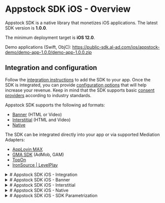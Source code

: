 # Appstock SDK iOS - Overview

Appstock SDK is a native library that monetizes iOS applications. The latest SDK version is **1.0.0**.

The minimum deployment target is **iOS 12.0**.

Demo applications (Swift, ObjC): https://public-sdk.al-ad.com/ios/appstock-demo/demo-app-1.0.0/demo-app-1.0.0.zip

## Integration and configuration

Follow the [integration instructions](./2-appstock-sdk-ios-integration.md#ios-sdk---integration) to add the SDK to your app. Once the SDK is integrated, you can provide [configuration options](./6-appstock-sdk-ios-parametrization.md#ios-sdk---sdk-parametrization) that will help increase your revenue. Keep in mind that the SDK supports basic [consent providers](./7-appstock-sdk-ios-consent-management.md#ios-sdk---consent-management) according to industry standards.  

Appstock SDK supports the following ad formats: 

- [Banner](./3-appstock-sdk-ios-banner.md#ios-sdk---banner) (HTML or Video)
- [Interstitial](./4-appstock-sdk-ios-interstitial.md#ios-sdk---interstitial) (HTML and Video)
- [Native](./5-appstock-sdk-ios-native.md#ios-sdk---native)

The SDK can be integrated directly into your app or via supported Mediation Adapters: 

- [AppLovin MAX](https://github.com/AppstockLTD/Appstock-iOS-SDK/blob/main/MEDIATION.md)
- [GMA SDK](https://github.com/AppstockLTD/Appstock-iOS-SDK/blob/main/MEDIATION.md) (AdMob, GAM)
- [TopOn](https://github.com/AppstockLTD/Appstock-iOS-SDK/blob/main/MEDIATION.md) 
- [IronSource | LevelPlay](https://github.com/AppstockLTD/Appstock-iOS-SDK/blob/main/MEDIATION.md) 

<details>
<summary># Appstock SDK iOS - Integration</summary>
Appstock SDK is available for integration via CocoaPods dependency manager and direct download of the compiled framework.

## Cocoapods

We assume the [CocoaPods](https://cocoapods.org/) dependency manager has already been integrated into the project. If not, follow the “Get Started” instructions on cocoapods.org.

Add this line into your Podfile within the application target:

```bash
pod 'AppstockSDK', '1.0.0'
```

Then run `pod install --repo-update`.

## Direct download

The Appstock SDK is also available via a direct download link: https://public-sdk.al-ad.com/ios/appstock-sdk/1.0.0/AppstockSDK.xcframework.zip

## SDK Initialization

Import the Appstock SDK core class in the main application class:

```swift
import AppstockSDK
```

Initialize Appstock SDK in the `application:didFinishLaunchingWithOptions` method by calling `Appstock.initializeSDK()` method.

*Swift*

```swift 
func application(_ application: UIApplication, 
didFinishLaunchingWithOptions launchOptions: [UIApplication.LaunchOptionsKey: Any]?) -> Bool {  
    // Initialize SDK SDK.
    Appstock.initializeSDK(with: PARTNER_KEY)
}
```

*Objective-C*

```objc
- (BOOL)application:(UIApplication *)application 
didFinishLaunchingWithOptions:(NSDictionary<UIApplicationLaunchOptionsKey, id> *)launchOptions {
    // Initialize SDK SDK.
    [Appstock initializeSDKWithPartnerKey:PARTNER_KEY];
    return YES;
}
```

The `Appstock.initializeSdk()` method has a parameter:

- **partnerKey** - determine the Appstock server URL. The Appstock account manager should provide you with this key.

It is recommended that contextual information be provided after initialization to enrich the ad requests. For this purpose, use [SDK parametrization](./6-appstock-sdk-ios-parametrization.md#ios-sdk---sdk-parametrization) properties.

Once SDK is initialized and all needed parameters are provided, it is ready to request the ads.
</details>

<details>
<summary># Appstock SDK iOS - Banner</summary>


To load a banner ad, create a `AppstockAdView` object, configure it, add it to the view hierarchy, and call its `loadAd()` method.

*Swift*

```swift
private var adView: AppstockAdView!
 
private func loadAd() {
    // 1. Create a AppstockAdView
    adView = AppstockAdView(
        frame: CGRect(origin: .zero, size: CGSize(width: 300, height: 250))
    )
     
    // 2. Configure the AppstockAdView
    adView.placementID = placementID
    adView.delegate = self
     
    // Add Appstock ad view to the app UI
    containerAdView.addSubview(adView)
     
    // 3. Load the ad
    adView.loadAd()
}
```

*Objective-C*

```objc
@property (nonatomic) AppstockAdView * adView;

- (void)loadAd {
    // 1. Create a AppstockAdView
    self.adView = [[AppstockAdView alloc] initWithFrame:CGRectMake(0, 0, 300, 250)];
    
    // 2. Configure the AppstockAdView
    self.adView.placementID = self.placementID;
    self.adView.delegate = self;
    
    // Add Appstock ad view to the app UI
    [self.containerAdView addSubview:self.adView];
    
    // 3. Load the ad
    [self.adView loadAd];
}
```

The `AppstockAdView` should be provided with one of the required configuration properties:

- **placementID** - unique placement identifier generated on the Appstock platform's UI;
- **endpointID** - unique endpoint identifier generated on the Appstock platform's UI.

Which one to use depends on your type of Appstock account.

You should also provide `CGRect` value for ad view to initialize `UIView`.

If you need to integrate video ads, you can also use the `AppstockAdView` object in the same way as for banner ads. The single required change is you should explicitly set the ad format via the respective property:

*Swift*

```swift
adView.adFormat = .video
```

*Objective-C*

```objc
self.adView.adFormat = AppstockAdFormat.video;
```

Once it is done, the TeqBlzae SDK will make ad requests for video placement and render the respective creatives.

You can optionally subscribe to the ad’s lifecycle events by implementing the `AppstockAdViewDelegate` protocol:

*Swift*

```swift
extension BannerAdViewController: AppstockAdViewDelegate {
    
    func adViewPresentationController() -> UIViewController? {
        // View controller used by SDK for presenting modal.
        // Usual implementation may simply return self, 
        // if it is view controller class.
        self
    }
     
    func adView(_ adView: AppstockAdView, didFailToReceiveAdWith error: any Error) {
        // Called when SDK failed to load ad
        print("Did fail to receive ad with error: \(error.localizedDescription)")
    }
     
    func adView(_ adView: AppstockAdView, didReceiveAdWithAdSize adSize: CGSize) {
        // Called when ad is loaded
    }
     
    func adViewWillPresentModal(_ adView: AppstockAdView) {
        // Called when modal is about to be presented
    }
     
    func adViewDidDismissModal(_ adView: AppstockAdView) {
        // Called when modal is dismissed
    }
     
    func adViewWillLeaveApplication(_ adView: AppstockAdView) {
        // Called when the application is about to enter the background
    }
}
```

*Objective-C*

```objc
@interface AppstockBannerAdViewController : UIViewController <AppstockAdViewDelegate>

@end

// ...

- (UIViewController *)adViewPresentationController {
    // View controller used by SDK for presenting modal.
    // Usual implementation may simply return self, 
    // if it is view controller class.
    return self;
}

- (void)adView:(AppstockAdView *)adView didFailToReceiveAdWith:
(NSError *)error {
    // Called when Appstock SDK failed to load ad
    NSLog(@"Did fail to receive ad with error: %@", error.localizedDescription);
}

- (void)adView:(AppstockAdView *)adView 
didReceiveAdWithAdSize:(CGSize)adSize {
    // Called when ad is loaded
}

- (void)adViewWillPresentModal:(AppstockAdView *)adView {
    // Called when modal is about to be presented
}

- (void)adViewDidDismissModal:(AppstockAdView *)adView {
    // Called when modal is dismissed
}

- (void)adViewWillLeaveApplication:(AppstockAdView *)adView {
    // Called when the application is about to enter the background
}
```

The `refreshInterval` property controls the frequency of automatic ad refreshes. This interval is set in seconds and dictates how often a new ad request is made after the current ad is displayed.

*Swift*

```swift
adView.refreshInterval = 30.0
```

*Objective-C*

```objc
adView.refreshInterval = 30.0;
```

You can stop auto refresh by calling respective method:

*Swift*

```swift
adView.stopAutoRefresh()
```

*Objective-C*

```objc
[adView stopAutoRefresh];
```

You can also set `adPosition` property to specify the position of the ad on the screen and corresponding value will be sent in `bidRequest.imp[].banner.pos` ORTB field during bid request.

*Swift*

```swift
adView.adPosition = .footer
```

*Objective-C*

```objc
adView.adPostion = AppstockAdPositionFooter;
```
</details>

<details>
<summary># Appstock SDK iOS - Interstitial</summary>


To load interstitial ads, you should create and configure the `AppstockInterstitialAdUnit` and call its `loadAd()` method.

*Swift*

```swift
private var interstitialAdUnit: AppstockInterstitialAdUnit!
 
private func loadAd() {
    // 1. Create a AppstockInterstitialAdUnit
    interstitialAdUnit = AppstockInterstitialAdUnit()
     
    // 2. Configure the AppstockInterstitialAdUnit
    interstitialAdUnit.placementID = placementID
    interstitialAdUnit.delegate = self
     
    // 3. Load the interstitial ad
    interstitialAdUnit.loadAd()
}
```

*Objective-C*

```objc
@property (nonatomic) AppstockInterstitialAdUnit * interstitialAdUnit;

- (void)loadAd {
    // 1. Create a AppstockInterstitialAdUnit
    self.interstitialAdUnit = [[AppstockInterstitialAdUnit alloc] init];
    
    // 2. Configure the AppstockInterstitialAdUnit
    self.interstitialAdUnit.placementID = self.placementID;
    self.interstitialAdUnit.delegate = self;
    
    // 3. Load the interstitial ad
    [self.interstitialAdUnit loadAd];
}
```

If you need to integrate **video** ads or **multiformat** ads, you should set the adFormats property to the respective value:        

*Swift*

```swift
// Make ad request for video ad
interstitialAdUnit.adFormats = [.video]
 
// Make ad request for both video and banner ads
interstitialAdUnit.adFormats = [.video, .banner]
 
// Make ad request for banner ad (default behaviour)
interstitialAdUnit.adFormats = [.banner]
```

*Objective-C*

```objc
// Make ad request for video ad
interstitialAdUnit.adFormats = [NSSet setWithArray:@[AppstockAdFormat.video]];
 
// Make ad request for both video and banner ads
interstitialAdUnit.adFormats = [NSSet setWithArray:@[AppstockAdFormat.video, AppstockAdFormat.banner]];
 
// Make ad request for banner ad (default behaviour)
interstitialAdUnit.adFormats = [NSSet setWithArray:@[AppstockAdFormat.banner]];
```

You can check if the ad is ready to be shown by calling respective property:

*Swift*

```swift
if interstitialAdUnit.isReady {
    // Show the ad...
}
```

*Objective-C*

```objc
if (interstitialAdUnit.isReady) {
        
}
```

Once the ad is loaded, you can invoke the `show()` method at any appropriate point of the app flow to present the fullscreen ad. To know when the ad is loaded, you should implement `AppstockInterstitialAdUnitDelegate` protocol and subscribe to the ad events in its methods.

When the delegate’s method `interstitialDidReceiveAd` is called, it means that the SDK has successfully loaded the ad. Starting from this point, you can call the `show()` method to display the full-screen ad.

*Swift*

```swift 
extension AppstockBannerInterstitialViewController: 
AppstockInterstitialAdUnitDelegate {
     
    func interstitialDidReceiveAd(_ interstitial: AppstockInterstitialAdUnit) {
        // Called when ad is loaded
         
        // Show the full screen ad
        if interstitialAdUnit.isReady {
            interstitial.show(from: self)
        }
    }
     
    func interstitial(
        _ interstitial: AppstockInterstitialAdUnit,
        didFailToReceiveAdWithError error: (any Error)?
    ) {
        // Called when Appstock SDK failed to load ad
        print("Did fail to receive ad with error: 
        \(String(describing: error?.localizedDescription))")
    }
     
    func interstitialWillPresentAd(_ interstitial: AppstockInterstitialAdUnit) {
        // Called when interstitial is about to be presented
    }
     
    func interstitialDidDismissAd(_ interstitial: AppstockInterstitialAdUnit) 
    {
        // Called when interstitial is dismissed
    }
     
    func interstitialDidClickAd(_ interstitial: AppstockInterstitialAdUnit) {
        // Called when interstitial was clicked
    }
     
    func interstitialWillLeaveApplication(_ interstitial: 
    AppstockInterstitialAdUnit) {
        // Called when the application is about to enter the background
    }
}
```

*Objective-C*

```objc
@interface AppstockBannerInterstitialViewController : UIViewController <AppstockInterstitialAdUnitDelegate>

@end

// ...

- (void)interstitial:(AppstockInterstitialAdUnit *)interstitial didFailToReceiveAdWithError:(NSError *)error {
    // Called when Appstock SDK failed to load ad
    NSLog(@"Did fail to receive ad with error: %@", error.localizedDescription);
}

- (void)interstitialDidReceiveAd:(AppstockInterstitialAdUnit *)interstitial {
    // Called when ad is loaded
    [interstitial showFrom:self];
}

- (void)interstitialWillPresentAd:(AppstockInterstitialAdUnit *)interstitial {
    // Called when interstitial is about to be presented
}

- (void)interstitialDidDismissAd:(AppstockInterstitialAdUnit *)interstitial {
    // Called when interstitial is dismissed
}

- (void)interstitialDidClickAd:(AppstockInterstitialAdUnit *)interstitial {
    // Called when interstitial was clicked
}

- (void)interstitialWillLeaveApplication:(AppstockInterstitialAdUnit *)interstitial {
    // Called when the application is about to enter the background
}
```

### Rendering Controls

The following properties enable rendering customization of video interstitial ads.

| Property             | Description                                                                                                                                                     |
|----------------------|-----------------------------------------------------------------------------------------------------------------------------------------------------------------|
| isMuted              | This option lets you switch the sound on or off during playback. Default is `false`.                                                                            |
| closeButtonArea      | This setting determines the percentage of the device screen that the close button should cover. Allowed range - `0...1`. Default value is `0.1`.                |
| closeButtonPosition  | This setting controls where the close button appears on the screen. Allowed values: `topLeft`, `topRight`. Other values will be ignored. Default is `topRight`. |
| skipButtonArea       | This setting determines the percentage of the device screen that the skip button should cover. Allowed range - `0...1`. Default value is `0.1`.                 |
| skipButtonPosition   | This control sets the position of the skip button. Allowed values: `topLeft`, `topRight`. Other values will be ignored. Default is `topLeft`.                   |
| skipDelay            | This setting determines the number of seconds after the start of playback before the skip or close button should appear. Default value is `10.0`.               |
| isSoundButtonVisible | This option switches on or off the visibility of the sound/mute button for users. Default value is `false`.                                                     |

Usage example: 

*Swift*

```swift
interstitialAdUnit.isMuted = true
interstitialAdUnit.closeButtonArea = 0.2
interstitialAdUnit.closeButtonPosition = .topRight
interstitialAdUnit.skipButtonArea = 0.2
interstitialAdUnit.skipButtonPosition = .topLeft
interstitialAdUnit.skipDelay = 15.0
interstitialAdUnit.isSoundButtonVisible = true
```

*Objective-C*

```objc
interstitialAdUnit.isMuted = YES;
interstitialAdUnit.closeButtonArea = 0.2;
interstitialAdUnit.closeButtonPosition = AppstockPositionTopRight;
interstitialAdUnit.skipButtonArea = 0.2;
interstitialAdUnit.skipButtonPosition = AppstockPositionTopLeft;
interstitialAdUnit.skipDelay = 15.0;
interstitialAdUnit.isSoundButtonVisible = YES;
```
</details>

<details>
<summary># Appstock SDK iOS - Native</summary>

To load a native ad, you should initialize and configure `AppstockNativeAdUnit` object and call the `loadAd()` method.

*Swift*

```swift
private var nativeAdUnit: AppstockNativeAdUnit!
private var nativeAd: AppstockNativeAd?
 
private func loadAd() {
    // 1. Create a AppstockNativeAdUnit
    nativeAdUnit = AppstockNativeAdUnit()
     
    // 2. Configure the AppstockNativeAdUnit
    nativeAdUnit.placementID = placementID
    let image = AppstockNativeAssetImage(minimumWidth: 200, 
    minimumHeight: 50, required: true)
    image.type = .Main
     
    let icon = AppstockNativeAssetImage(minimumWidth: 20, 
    minimumHeight: 20, required: true)
    icon.type = .Icon
     
    let title = AppstockNativeAssetTitle(length: 90, required: true)
    let body = AppstockNativeAssetData(type: .description, required: true)
    let cta = AppstockNativeAssetData(type: .ctatext, required: true)
    let sponsored = AppstockNativeAssetData(type: .sponsored, required: true)
     
    let parameters = AppstockNativeParameters()
    parameters.assets = [title, icon, image, sponsored, body, cta]
     
    let eventTracker = AppstockNativeEventTracker(
        event: .Impression,
        methods: [.Image, .js]
    )
     
    parameters.eventtrackers = [eventTracker]
    parameters.context = .Social
    parameters.placementType = .FeedContent
    parameters.contextSubType = .Social
     
    nativeAdUnit.parameters = parameters
     
    nativeAdUnit.loadAd { [weak self] ad, error in
        guard let self = self else {
            return
        }
         
        guard let ad = ad, error == nil else {
            return
        }
         
        self.nativeAd = ad
        self.nativeAd?.delegate = self
         
        // 3. Render the native ad
        self.titleLabel.text = ad.title
        self.bodyLabel.text = ad.text
        self.sponsoredLabel.text = ad.sponsoredBy
         
        self.mainImageView.setImage(from: ad.imageUrl, p
        laceholder: UIImage(systemName: "photo.artframe"))
        self.iconView.setImage(from: ad.iconUrl, 
        placeholder: UIImage(systemName: "photo.artframe"))
        
        self.callToActionButton.setTitle(ad.callToAction, for: .normal)
         
        self.nativeAd?.registerView(view: self.view, 
        clickableViews: [self.callToActionButton])
    }
}
```

*Objective-C*

```objc
@property (nonatomic) AppstockNativeAdUnit * nativeAdUnit;
@property (nonatomic, nullable) AppstockNativeAd * nativeAd;

- (void)loadAd {
    // 1. Create a AppstockNativeAdUnit
    self.nativeAdUnit = [[AppstockNativeAdUnit alloc] init];
    
    // 2. Configure the AppstockNativeAdUnit
    self.nativeAdUnit.placementID = self.placementID;
    
    AppstockNativeAssetImage *image = [
        [AppstockNativeAssetImage alloc]
        initWithMinimumWidth:200
        minimumHeight:200
        required:true
    ];
    
    image.type = AppstockImageAsset.Main;
    
    AppstockNativeAssetImage *icon = [
        [AppstockNativeAssetImage alloc]
        initWithMinimumWidth:20
        minimumHeight:20
        required:true
    ];
    
    icon.type = AppstockImageAsset.Icon;
    
    AppstockNativeAssetTitle *title = [
        [AppstockNativeAssetTitle alloc]
        initWithLength:90
        required:true
    ];
    
    AppstockNativeAssetData *body = [
        [AppstockNativeAssetData alloc]
        initWithType:AppstockDataAssetDescription
        required:true
    ];
    
    AppstockNativeAssetData *cta = [
        [AppstockNativeAssetData alloc]
        initWithType:AppstockDataAssetCtatext
        required:true
    ];
    
    AppstockNativeAssetData *sponsored = [
        [AppstockNativeAssetData alloc]
        initWithType:AppstockDataAssetSponsored
        required:true
    ];
    
    AppstockNativeParameters * parameters = [AppstockNativeParameters new];
    parameters.assets = @[title, icon, image, sponsored, body, cta];
    
    AppstockNativeEventTracker * eventTracker = [
        [AppstockNativeEventTracker alloc]
        initWithEvent:AppstockEventType.Impression
        methods:@[AppstockEventTracking.Image, AppstockEventTracking.js]
    ];
    
    parameters.eventtrackers = @[eventTracker];
    parameters.context = AppstockContextType.Social;
    parameters.placementType = AppstockPlacementType.FeedContent;
    parameters.contextSubType = AppstockContextSubType.Social;
    
    self.nativeAdUnit.parameters = parameters;
    
    __weak typeof(self) weakSelf = self;
    [self.nativeAdUnit loadAdWithCompletion:^(AppstockNativeAd * _Nullable ad, NSError * _Nullable error) {
        if (error != nil || ad == nil) {
            return;
        }
        
        weakSelf.nativeAd = ad;
        weakSelf.nativeAd.delegate = self;
        
        weakSelf.titleLabel.text = ad.title;
        weakSelf.bodyLabel.text = ad.text;
        weakSelf.sponsoredLabel.text = ad.sponsoredBy;
        
        [weakSelf.mainImageView setImageFromURLString:ad.imageUrl
         placeholder:[UIImage systemImageNamed:@"photo.artframe"]];
        [weakSelf.iconView setImageFromURLString:ad.iconUrl
        placeholder:[UIImage systemImageNamed:@"photo.artframe"]];
        [weakSelf.callToActionButton 
        setTitle:ad.callToAction  forState:UIControlStateNormal];
    }];
}
```

You can configure the native assets by setting up `parameters` property. Here is a brief description of `AppstockNativeParameters`:

- **`assets`** - an array of assets associated with the native ad.

- **`eventtrackers`** - an array of event trackers used for tracking native ad events.

- **`version`** - the version of the native parameters. Default is `"1.2"`.

- **`context`** - the context type for the native ad (e.g., content, social).

- **`contextSubType`** - a more	detailed context in which the ad	appears.

- **`placementType`** - the design/format/layout of the ad unit	being	offered.

- **`placementCount`** - the	number of identical placements in	this layout. Default is `1`.

- **`sequence`** - the sequence number of the ad in a series. Default is `0`.

- **`asseturlsupport`** - whether the supply source / impression impression	supports	returning an assetsurl	instead	of	an	asset	object. Default is `0` (unsupported).

- **`durlsupport`**  - whether the supply source / impression	supports	returning a	dco url instead of an asset object. Default is `0` (unsupported).		

- **`privacy`**  - set	to	1 when the native ad support buyer-specific	privacy notice. Default is `0`.

- **`ext`**  - a dictionary to hold any additional data as key-value pairs.

Here is a brief description of available assets:

| Class/Enum                    | Type        | Name                | Description                                                                                       |
|-------------------------------|-------------|---------------------|---------------------------------------------------------------------------------------------------|
| `AppstockNativeAssetTitle`    | Class       |                     | A subclass representing a title asset in a native ad.                                             |
|                               | Property    | `ext`               | An optional extension for additional data.                                                        |
|                               | Property    | `length`            | The length of the title.                                                                          |
| `AppstockNativeAssetImage`    | Class       |                     | A subclass representing an image asset in a native ad.                                            |
|                               | Property    | `type`              | The type of image asset (e.g., icon, main image).                                                 |
|                               | Property    | `width`             | The width of the image.                                                                           |
|                               | Property    | `widthMin`          | The minimum width of the image.                                                                   |
|                               | Property    | `height`            | The height of the image.                                                                          |
|                               | Property    | `heightMin`         | The minimum height of the image.                                                                  |
|                               | Property    | `mimes`             | An array of supported MIME types for the image.                                                   |
|                               | Property    | `ext`               | An optional extension for additional data.                                                        |
| `AppstockNativeAssetData`     | Class       |                     | A subclass representing a data asset in a native ad.                                              |
|                               | Property    | `length`            | The length of the data string.                                                                    |
|                               | Property    | `ext`               | An optional extension for additional data.                                                        |
|                               | Property    | `type`              | The type of data asset (e.g., sponsored, description).                                            |
| `AppstockImageAsset`          | Class       |                     | A class representing different types of image assets in the Appstock SDK.                         |
|                               | Property    | `Icon`              | Represents an icon image asset.                                                                   |
|                               | Property    | `Main`              | Represents a main image asset.                                                                    |
|                               | Property    | `Custom`            | Represents a custom image asset.                                                                  |
| `AppstockDataAsset`           | Enum        |                     | An enum representing different types of data assets in the Appstock SDK.                          |
|                               | Case        | `sponsored`         | Represents sponsored content.                                                                     |
|                               | Case        | `description`       | Represents a description.                                                                         |
|                               | Case        | `rating`            | Represents a rating.                                                                              |
|                               | Case        | `likes`             | Represents likes.                                                                                 |
|                               | Case        | `downloads`         | Represents download count.                                                                        |
|                               | Case        | `price`             | Represents the price.                                                                             |
|                               | Case        | `saleprice`         | Represents a sale price.                                                                          |
|                               | Case        | `phone`             | Represents a phone number.                                                                        |
|                               | Case        | `address`           | Represents an address.                                                                            |
|                               | Case        | `description2`      | Represents a secondary description.                                                               |
|                               | Case        | `displayurl`        | Represents a display URL.                                                                         |
|                               | Case        | `ctatext`           | Represents call-to-action text.                                                                   |
|                               | Case        | `Custom`            | Represents a custom data asset.                                                                   |
|                               | Method      | `exchangeID`        | Returns or sets the exchange ID for the `Custom` case.                         

You can also specify what type of event tracking is supported. For that you need to set `eventtrackers` property. Here is a brief description of available types:

| Class/Enum                    | Type        | Name                | Description                                                                                       |
|-------------------------------|-------------|---------------------|---------------------------------------------------------------------------------------------------|
| `AppstockNativeEventTracker`  | Class       |                     | A class representing event trackers for native ads.                                               |
|                               | Property    | `event`             | The type of event to be tracked (e.g., impression, viewable impression).                          |
|                               | Property    | `methods`           | An array of tracking methods used for the event.                                                  |
|                               | Property    | `ext`               | An optional extension for additional data.                                                        |
| `AppstockEventType`           | Class       |                     | A class representing different event types that can be tracked.                                   |
|                               | Property    | `Impression`        | Represents an impression event.                                                                   |
|                               | Property    | `ViewableImpression50` | Represents a 50% viewable impression event.                                                    |
|                               | Property    | `ViewableImpression100` | Represents a 100% viewable impression event.                                                 |
|                               | Property    | `ViewableVideoImpression50` | Represents a 50% viewable video impression event.                                         |
|                               | Property    | `Custom`            | Represents a custom event type.                                                                   |
| `AppstockEventTracking`       | Class       |                     | A class representing different methods of event tracking.                                         |
|                               | Property    | `Image`             | Represents image-based event tracking.                                                            |
|                               | Property    | `js`                | Represents JavaScript-based event tracking.                                                       |
|                               | Property    | `Custom`            | Represents a custom tracking method.                                                              |


Once the ad is loaded, the SDK provides you with a `AppstockNativeAd` object in the callback of the `loadAd()` method. This object contains ad assets that you should apply to the native ad layout.

If you need to manage stages of the ad lifecycle you should implement the `AppstockNativeAdDelegate` protocol.

*Swift*

```swift
extension AppstockNativeViewController: AppstockNativeAdDelegate {
     
    func adDidExpire(ad: AppstockNativeAd) {
        // Called when the ad expired
    }
     
    func adWasClicked(ad: AppstockNativeAd) {
        // Called when the ad was clicked
    }
     
    func adDidLogImpression(ad: AppstockNativeAd) {
        // Called when the impression was logged
    }
}
```

*Objective-C*

```objc
@interface AppstockNativeViewController : UIViewController<AppstockNativeAdDelegate>

@end

// ...

- (void)adDidExpireWithAd:(AppstockNativeAd *)ad {
    // Called when the ad expired
}

- (void)adWasClickedWithAd:(AppstockNativeAd *)ad {
    // Called when the ad was clicked
}

- (void)adDidLogImpressionWithAd:(AppstockNativeAd *)ad {
    // Called when the impression was logged
}
```

If you need ORTB native request object, you can use `getNativeRequestObject` method for that. It returns a dictionary with request configuration.

*Swift*

```swift
let request = adUnit.getNativeRequestObject()
```

*Objective-C*

```objc
NSDictionary * request = [self.nativeAdUnit getNativeRequestObject];
```
</details>

<details>
<summary># Appstock SDK iOS - SDK Parametrization</summary>

## Configuration via `AppstockTargeting` class

The `AppstockTargeting` class provided a set of properties that allow to enrich the ad request. 


| Method                           | Description                                                                                                                   | OpenRTB field              |
|----------------------------------|:------------------------------------------------------------------------------------------------------------------------------|----------------------------|
| AppstockTargeting.userExt        | Placeholder for exchange-specific extensions to OpenRTB.                                                                      | user.ext                   |
| AppstockTargeting.userCustomData | Set the specific user data                                                                                                    | user.customdata            |
| AppstockTargeting.subjectToCOPPA | Integer flag indicating if this request is subject to the COPPA regulations established by the USA FTC, where 0 = no, 1 = yes | regs.coppa                 |
| AppstockTargeting.storeURL       | App store URL for an installed app.                                                                                           | app.storeurl               |
| AppstockTargeting.sourceapp      | ID of publisher app in Apple’s App Store.                                                                                     | imp[].ext.skadn.sourceapp  |
| AppstockTargeting.publisherName  | App's publisher name                                                                                                          | app.publisher.name         |
| AppstockTargeting.itunesID       | The app identifier in iTunes.                                                                                                 | app.bundle                 |
| AppstockTargeting.eids           | Placeholder for User Identity Links                                                                                           | usr.ext.eids               |
| AppstockTargeting.externalUserIds           | Defines the User Id Object from an External Thrid Party Source.                                                                                           | usr.ext.eids               |
| AppstockTargeting.domain         | Domain of the app (e.g., “mygame.foo.com”).                                                                                   | app.domain                 |
| AppstockTargeting.coordinate     | Location of the user’s home base. This is not necessarily their current location                                              | user.geo.lat,<br />user.geo.lon |
| AppstockTargeting.addAppKeyword  | Comma-separated list of keywords about the app                                                                                | app.keywords               |

Usage examples: 

*Swift*

```swift
// Set the userExt property
AppstockTargeting.shared.userExt = ["customField": "value"]

// Set the userCustomData property
AppstockTargeting.shared.userCustomData = "{\"key\":\"value\"}"

// Set the subjectToCOPPA property
AppstockTargeting.shared.subjectToCOPPA = true

// Set the storeURL property
AppstockTargeting.shared.storeURL = "https://appstore.com/app"

// Set the sourceapp property
AppstockTargeting.shared.sourceapp = "123456789"

// Set the publisherName property
AppstockTargeting.shared.publisherName = "MyPublisher"

// Set the itunesID property
AppstockTargeting.shared.itunesID = "com.example.app"

// Set the eids property
AppstockTargeting.shared.eids = [["uids":["id": "123"], "source": "idfa"]]

// Set the externalUserIds property
AppstockTargeting.shared.externalUserIds = 
[AppstockExternalUserId(source: "adserver.org", identifier: 
"111111111111", ext: ["partner" : "abs"])]

// Set the domain property
AppstockTargeting.shared.domain = "mygame.foo.com"

// Set the coordinate property
AppstockTargeting.shared.coordinate = NSValue(cgCoordinate: 
CLLocationCoordinate2D(latitude: 37.7749, longitude: -122.4194))

// Add a keyword
AppstockTargeting.shared.addAppKeyword("gaming")
```

*Objective-C*

```objc
// Set the userExt property
AppstockTargeting.shared.userExt = @{@"customField": @"value"};

// Set the userCustomData property
AppstockTargeting.shared.userCustomData = @"{\"key\":\"value\"}";

// Set the subjectToCOPPA property
AppstockTargeting.shared.subjectToCOPPAObjc = @1;

// Set the storeURL property
AppstockTargeting.shared.storeURL = @"https://appstore.com/app";

// Set the sourceapp property
AppstockTargeting.shared.sourceapp = @"123456789";

// Set the publisherName property
AppstockTargeting.shared.publisherName = @"MyPublisher";

// Set the itunesID property
AppstockTargeting.shared.itunesID = @"com.example.app";

// Set the eids property
AppstockTargeting.shared.eids = @[@{@"uids": @{@"id": @"123"}, @"source": @"idfa"}];

// Set the externalUserIds property
AppstockTargeting.shared.externalUserIds = @[[[AppstockExternalUserId 
alloc] initWithSource:@"adserver.org" identifier:@"111111111111" atype:@1 
ext:@{@"partner": @"abs"}]];

// Set the domain property
AppstockTargeting.shared.domain = @"mygame.foo.com";

// Set the coordinate property
AppstockTargeting.shared.coordinate = [NSValue 
valueWithMKCoordinate:CLLocationCoordinate2DMake(37.7749, -122.4194)];

// Add a keyword
[AppstockTargeting.shared addAppKeyword:@"gaming"];
```

## Configuration via `Appstock` class

`Appstock` class provides some properties to configure SDK and ad request. Here is a brief overview: 

| Property/Method                    | Description                                                                          |
|------------------------------------|--------------------------------------------------------------------------------------|
| `timeoutUpdated`                   | Indicates whether the ad request timeout has been updated.                           |
| `debugRequests`                    | Enables or disables debug mode for requests.                                    |
| `endpointID`                       | A unique identifier generated on the platform's UI.                                  |
| `shouldAssignNativeAssetID`        | Determines whether the asset ID for native ads should be manually assigned.          |
| `shareGeoLocation`                 | Controls whether location data is shared for better ad targeting.                    |
| `logLevel`                         | Sets the desired verbosity of the logs.                                              |
| `externalUserIdArray`              | An array containing objects that hold external user ID parameters.                   |
| `version`                          | Returns the SDK version.                                                             |
| `omsdkVersion`                     | Returns the OM SDK version used by the SDK.                                          |
| `timeoutMillis`                    | The timeout in milliseconds for ad requests.                                         |
| `timeoutMillisDynamic`             | The dynamic timeout value set when `timeoutMillis` changes.                          |
| `adRequestTimeout`                 | The time interval allowed for a creative to load before it is considered a failure.  |
| `adRequestTimeoutPreRenderContent` | The time interval allowed for video and interstitial creatives to load.              |
| `initializeSDK(with partnerKey)`   | Initializes the Appstock SDK with the provided partner key.                          |

Usage examples:

*Swift*

```swift
// Setting the timeoutUpdated flag
Appstock.shared.timeoutUpdated = true

// Enabling debug logging
Appstock.shared.debugRequests = true

// Setting the endpoint ID
Appstock.shared.endpointID = "12345"

// Managing the asset ID for native ads
Appstock.shared.shouldAssignNativeAssetID = true

// Sharing location data for targeted ads
Appstock.shared.shareGeoLocation = true

// Setting the log level to debug
Appstock.shared.logLevel = .debug

// Adding an external user ID
Appstock.shared.externalUserIdArray = [AppstockExternalUserId(
source: "adserver.org", identifier: "111111111111", 
ext: ["partner" : "abs"])]

// Accessing the SDK version
let sdkVersion = Appstock.shared.version

// Accessing the OM SDK version
let omVersion = Appstock.shared.omsdkVersion

// Setting the timeout for ad requests
Appstock.shared.timeoutMillis = 5000

// Adjusting the creative load time
Appstock.shared.adRequestTimeout = 8.0

// Adjusting the pre-rendered content load time
Appstock.shared.adRequestTimeoutPreRenderContent = 20.0

// Initializing the SDK
Appstock.initializeSDK(with: "partner-key")
```

*Objective-C*

```objc
// Setting the timeoutUpdated flag
Appstock.shared.timeoutUpdated = YES;

// Enabling debug logging
Appstock.shared.debugRequests = YES;

// Setting the endpoint ID
Appstock.shared.endpointID = @"12345";

// Managing the asset ID for native ads
Appstock.shared.shouldAssignNativeAssetID = YES;

// Sharing location data for targeted ads
Appstock.shared.shareGeoLocation = YES;

// Setting the log level to debug
Appstock.shared.logLevel = APSLogLevel.debug;

// Adding an external user ID
Appstock.shared.externalUserIdArray = @[[[AppstockExternalUserId alloc] 
initWithSource:@"adserver.org" identifier:@"111111111111" atype:@1 
ext:@{@"partner": @"abs"}]];

// Accessing the SDK version
NSString *sdkVersion = Appstock.shared.version;

// Accessing the OM SDK version
NSString *omVersion = Appstock.shared.omsdkVersion;

// Setting the timeout for ad requests
Appstock.shared.timeoutMillis = 5000;

// Adjusting the creative load time
Appstock.shared.adRequestTimeout = 8.0;

// Adjusting the pre-rendered content load time
Appstock.shared.adRequestTimeoutPreRenderContent = 20.0;

// Initializing the SDK
[Appstock initializeSDKWith:@"partner-key"];
```

# Appstock SDK iOS - Consent Management

Appstock SDK reads consent data provided by CMPs from User Settings and sends it in the ad request. You shouldn’t do anything except to be sure that the CMP SDKs write data into particular place in the user storage defined by the IAB standards. The following table describes which data is used by SDK and how exactly:

| Storage Key                                                                                                                                                  | Description                                                                                                                                                                                                      |                                                    |
|--------------------------------------------------------------------------------------------------------------------------------------------------------------|------------------------------------------------------------------------------------------------------------------------------------------------------------------------------------------------------------------|----------------------------------------------------|
| [TCF v2](https://github.com/InteractiveAdvertisingBureau/GDPR-Transparency-and-Consent-Framework/blob/master/TCFv2/IAB%20Tech%20Lab%20-%20CMP%20API%20v2.md) |                                                                                                                                                                                                                  |                                                    |
| `IABTCF_gdprApplies`                                                                                                                                         | Number: <br> 1 GDPR applies in current context <br> 0 - GDPR does not apply in current context <br> Unset - undetermined (default before initialization)                                                         | `regs.ext.gdpr`                                    |
| `IABTCF_TCString`                                                                                                                                            | String: Full encoded TC string                                                                                                                                                                                   | `user.ext.consent`                                 |
| `IABTCF_PurposeConsents`                                                                                                                                     | Binary String: The '0' or '1' at position n – where n's indexing begins at 0 – indicates the consent status for purpose ID n+1; false and true respectively. eg. '1' at index 0 is consent true for purpose ID 1 | Defines the ability of SDK to collect device info. |
| [CCPA](https://github.com/InteractiveAdvertisingBureau/USPrivacy/blob/master/CCPA/USP%20API.md)                                                              |                                                                                                                                                                                                                  |                                                    |
| `IABUSPrivacy_String`                                                                                                                                        | String: Aligns with IAB OpenRTB CCPA Advisory. <br> The String encodes all choices and information.                                                                                                              | `regs.ext.us_privacy`                              |
| [GPP](https://github.com/InteractiveAdvertisingBureau/Global-Privacy-Platform/blob/main/Core/CMP%20API%20Specification.md)                                   |                                                                                                                                                                                                                  |                                                    |
| `IABGPP_HDR_GppString`                                                                                                                                       | Full consent string in its encoded form                                                                                                                                                                          | `regs.gpp`                                         |
| `IABGPP_GppSID`                                                                                                                                              | Section ID(s) considered to be in force. Multiple IDs are separated by underscore, e.g. “2_3”                                                                                                                    | `regs.gpp_sid`                                     |

</details>

